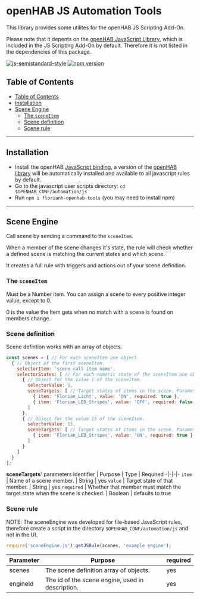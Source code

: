 # openHAB JS Automation Tools

This library provides some utilites for the openHAB JS Scripting Add-On.

Please note that it depents on the [openHAB JavaScript Library](https://github.com/openhab/openhab-js), which is included in the JS Scripting Add-On by default.
Therefore it is not listed in the dependencies of this package.

[![js-semistandard-style](https://raw.githubusercontent.com/standard/semistandard/master/badge.svg)](https://github.com/standard/semistandard)
[![npm version](https://badge.fury.io/js/florianh-openhab-tools.svg)](https://badge.fury.io/js/florianh-openhab-tools)

## Table of Contents
- [Table of Contents](#table-of-contents)
- [Installation](#installation)
- [Scene Engine](#scene-engine)
  - [The `sceneItem`](#the-sceneitem)
  - [Scene definition](#scene-definition)
  - [Scene rule](#scene-rule)

***
## Installation

- Install the openHAB [JavaScript binding](https://www.openhab.org/addons/automation/jsscripting/), a version of the [openHAB
library](https://www.npmjs.com/package/openhab) will be automatically installed and available to all javascript rules by default.
- Go to the javascript user scripts directory: `cd $OPENHAB_CONF/automation/js`
- Run `npm i florianh-openhab-tools` (you may need to install npm)

***
## Scene Engine
Call scene by sending a command to the `sceneItem`.

When a member of the scene changes it's state, the rule will check whether a 
defined scene is matching the current states and which scene.

It creates a full rule with triggers and actions out of your scene definition.

### The `sceneItem`
Must be a Number item.
You can assign a scene to every positive integer value, 
except to 0.

0 is the value the Item gets when no match with a scene is found on members change.

### Scene definition
Scene defintion works with an array of objects.
```javascript
const scenes = [ // For each sceneItem one object.
  { // Object of the first sceneItem.
    selectorItem: 'scene call item name',
    selectorStates: [ // For each numeric state of the sceneItem one object.
      { // Object for the value 1 of the sceneItem.
        selectorValue: 1,
        sceneTargets: [ // Target states of items in the scene. Parameters explained later.
          { item: 'Florian_Licht', value: 'ON', required: true },
          { item: 'Florian_LED_Stripes', value: 'OFF', required: false }
        ] 
      },
      { // Object for the value 15 of the sceneItem.
        selectorValue: 15,
        sceneTargets: [ // Target states of items in the scene. Parameters explained later.
          { item: 'Florian_LED_Stripes', value: 'ON', required: true }
        ]
      }
    ]
  }
];
```
__sceneTargets__' parameters
Identifier | Purpose | Type | Required
-|-|-|-
`item` | Name of a scene member. | String | yes
`value` | Target state of that member. | String | yes
`required` | Whether that member must match the target state when the scene is checked. | Boolean | defaults to true

### Scene rule
NOTE: The sceneEngine was developed for file-based JavaScript rules, 
therefore create a script in the directory ``$OPENHAB_CONF/automation/js`` and not in the UI.
```javascript
require('sceneEngine.js').getJSRule(scenes, 'example engine');
```
Parameter | Purpose | required
-|-|-
scenes | The scene definition array of objects. | yes
engineId | The id of the scene engine, used in description. | yes
